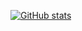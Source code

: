 [![GitHub stats](https://github-readme-stats-phi-eight-41.vercel.app/api?username=storst1&theme=aura&include_all_commits=true&number_format=long&card_width=400&line_height=39&custom_title=Stats&rank_icon=percentile&show_icons=true&hide=issues&hide_rank=true)](https://github.com/storst1/github-readme-stats) 
